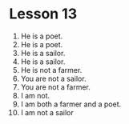 # Lesson 13

1. He is a poet.
2. He is a poet.
3. He is a sailor.
4. He is a sailor.
5. He is not a farmer.
6. You are not a sailor.
7. You are not a farmer.
8. I am not.
9. I am both a farmer and a poet.
10. I am not a sailor

